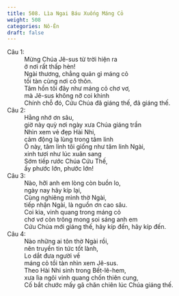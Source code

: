```yaml
---
title: 508. Lìa Ngai Báu Xuống Máng Cỏ
weight: 508
categories: Nô-Ên
draft: false
---
```

<dl><dt>Câu 1:</dt><dd data-verse="1">Mừng Chúa Jê-sus từ trời hiện ra <br/>ở nơi rất thấp hèn! <br/>Ngài thương, chẳng quản gì máng cỏ <br/>tồi tàn cùng nơi cô thôn. <br/>Tâm hồn tôi đây như máng cỏ chơ vơ, <br/>mà Jê-sus không nỡ coi khinh <br/>Chính chỗ đó, Cứu Chúa đã giáng thế, đã giáng thế. </dd><dt>Câu 2:</dt><dd data-verse="2">Hằng nhớ ơn sâu, <br/>giờ này quỳ nơi ngày xưa Chúa giáng trần <br/>Nhìn xem vẻ đẹp Hài Nhi, <br/>cảm động lạ lùng trong tâm linh <br/>Ô này, tâm linh tôi giống như tâm linh Ngài, <br/>xinh tươi như lúc xuân sang <br/>Sớm tiếp rước Chúa Cứu Thế, <br/>ấy phước lớn, phước lớn! </dd><dt>Câu 3:</dt><dd data-verse="3">Nào, hỡi anh em lòng còn buồn lo, <br/>ngày nay hãy kíp lại, <br/>Cùng nghiêng mình thờ Ngài, <br/>tiếp nhận Ngài, là nguồn ơn cao sâu. <br/>Coi kìa, vinh quang trong máng cỏ <br/>chơ vơ còn trông mong soi sáng anh em <br/>Cứu Chúa mới giáng thế, hãy kíp đến, hãy kíp đến. </dd><dt>Câu 4:</dt><dd data-verse="4">Nào những ai tôn thờ Ngài rồi, <br/>nên truyền tin tức tốt lành, <br/>Lo dắt đưa người về <br/>máng cỏ tồi tàn nhìn xem Jê-sus. <br/>Theo Hài Nhi sinh trong Bết-lê-hem, <br/>xưa lìa ngôi vinh quang chốn thiên cung, <br/>Cố bắt chước mấy gã chăn chiên lúc Chúa giáng thế. </dd></dl>